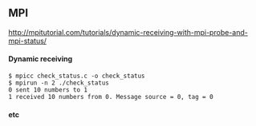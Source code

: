## MPI

http://mpitutorial.com/tutorials/dynamic-receiving-with-mpi-probe-and-mpi-status/

#### Dynamic receiving

```
$ mpicc check_status.c -o check_status
$ mpirun -n 2 ./check_status
0 sent 10 numbers to 1
1 received 10 numbers from 0. Message source = 0, tag = 0
```

#### etc
